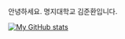 안녕하세요.
명지대학교
김준환입니다.

[![My GitHub stats](https://github-readme-stats.vercel.app/api?username=junanida)](https://github.com/junanida/github-readme-stats)
